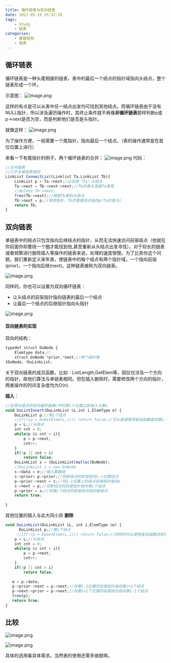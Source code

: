 ```yaml
---
title: 循环链表与双向链表
date: 2021-05-15 15:52:55
tags: 
    - Study
    - 链表
categories: 
    - 数据结构
    - 链表
---
```

## 循环链表
循环链表是一种头尾相接的链表，表中的最后一个结点的指针域指向头结点，整个链表形成一个环。

示意图：
![image.png](https://p1-juejin.byteimg.com/tos-cn-i-k3u1fbpfcp/78a516072daa457f97c21306b0c59dc1~tplv-k3u1fbpfcp-watermark.image)

这样的有点是可以从表中任一结点出发均可找到其他结点。而循环链表由于没有NULL指针，所以涉及遍历操作时，其终止条件就不再像**非循环链表**那样判断p或p->next是否为空，而是判断他们是否是头指针。

就像这样：
![image.png](https://p3-juejin.byteimg.com/tos-cn-i-k3u1fbpfcp/0b2bbd8e2f5b439fa308c6a9320cf827~tplv-k3u1fbpfcp-watermark.image)

为了操作方便，一般需要一个尾指针，指向最后一个结点。（表的操作通常是在首位位置上进行） 

来看一下有尾指针的例子，两个循环链表的合并：
![image.png](https://p1-juejin.byteimg.com/tos-cn-i-k3u1fbpfcp/330120042fc64ae4a733d626508fd5b7~tplv-k3u1fbpfcp-watermark.image)
代码：

```js
//合并链表
//几乎与单链表相同
LinkList ConnectList(Linklist Ta,LinkList Tb){
    LinkList p = Ta->next;//p存表（Ta）头结点
    Ta->next = Tb->next->next;//Tb的表头连接Ta表尾
    //delete Tb->next;
    free(Tb->next);//释放Tb表的头结点
    Tb->next = p;//修改指针，Tb的表尾结点指向p(Ta的首元)
    return Tb;
}
```
## 双向链表
单链表中的结点只包含指向后继结点的指针，从而无法快速访问前驱结点（他就在你前面你却要绕一个圈才能找到他,甚至重新从头结点出发寻找）。对于较长的链表或者频繁进行删除插入等操作的链表来说，处理的速度很慢。为了比卖你这个问题，我们重新定义来年表，使链表中的每个结点有两个指针域，一个指向前驱(prior)，一个指向后继(next)。这种链表被称为双向链表。

![image.png](https://p1-juejin.byteimg.com/tos-cn-i-k3u1fbpfcp/c805b7bef8fb4945abd28685e2f406d6~tplv-k3u1fbpfcp-watermark.image)

同样的，你也可以设置为双向循环链表：
- 让头结点的前驱指针指向链表的最后一个结点
- 让最后一个结点的后继指针指向头指针

![image.png](https://p3-juejin.byteimg.com/tos-cn-i-k3u1fbpfcp/337c061c157747a3b9f5373735f4d4fb~tplv-k3u1fbpfcp-watermark.image)
#### 双向链表的实现
双向的结构：
```js
typedef struct DuNode {
    Elemtype data;//
    struct DuNode *prior,*next;//两个指针域
}DuNode，*DuLinkList;
```
关于双向链表的成员函数，比如：ListLength,GetElem等，因仅仅涉及一个方向的指针，故他们算法与单链表相同。但在插入删除时，需要修改两个方向的指针，两者操作的时间复杂度均为O(n).

**插入**：
```js
//在带头结点的双向循环链表L中的第i个位置之前插入元素e
void DuListInsert(DuLinkList &L,int i,ElemType e) {
    DuLinkList p;//第i个结点
    //if(!(p = DuGetElem(L,i))) return false;//可以直接使用查找函数查找第i个元素的位置，也可以这样
    p = L;//头结点
    int cnt = 0;
    while(p && cnt < i){
        p = p->next;
        cnt++;
    }
    if(!p || cnt > i)
        return false;
    DuLinkList s = (DuLinkList)malloc(DuNode);
    //DuLinkList s = new DuNode
    s->data = e;//输入数据域
    s->prior= p->prior;//将新结点的前驱指向i-1位置结点
    p->prior->next = s;//将i-1位置上的结点后继指针指向s
    s->next = p;//将新结点的后继指针指向第i个结点
    p->prior = s;//将第i个结点的前驱结点指向新结点
    return true;
    
}
```
其他位置的插入与此大同小异
**删除**

```js
void DuLinkList(DuLinkList &L, int i,ElemType &e) {
      DuLinkList p;//第i个结点
     //if(!(p = DuGetElem(L,i))) return false;//同样的可以使用查找函数找到第i个位置
    p = L;//头结点
    int cnt = 0;
    while(p && cnt < i){
        p = p->next;
        cnt++;
    }
    if(!p || cnt > i)
        return false;
    
   e = p->data;
   p->prior->next = p->next;//将第i-1位置的后继指针指向第i+1个结点
   p->next->prior = p->next;//将第i+1个位置的前驱结点指向第i-1个结点
   free(p);
   return true;
}
```
## 比较

![image.png](https://p9-juejin.byteimg.com/tos-cn-i-k3u1fbpfcp/59be1702bca54767869ee3e4173cc1df~tplv-k3u1fbpfcp-watermark.image)

![image.png](https://p9-juejin.byteimg.com/tos-cn-i-k3u1fbpfcp/61e8a361263a43a0894e25099748ee8a~tplv-k3u1fbpfcp-watermark.image)


具体的选用看具体需求。当然表的使用还需多做题啊。